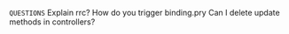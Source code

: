 `QUESTIONS`
Explain rrc? 
How do you trigger binding.pry 
Can I delete update methods in controllers? 
